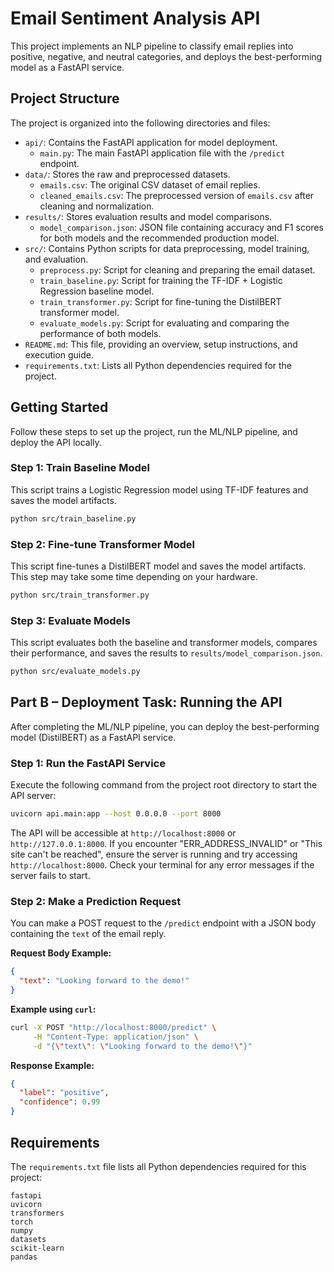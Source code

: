# Email Sentiment Analysis API

This project implements an NLP pipeline to classify email replies into positive, negative, and neutral categories, and deploys the best-performing model as a FastAPI service.

## Project Structure

The project is organized into the following directories and files:

-   `api/`: Contains the FastAPI application for model deployment.
    -   `main.py`: The main FastAPI application file with the `/predict` endpoint.
-   `data/`: Stores the raw and preprocessed datasets.
    -   `emails.csv`: The original CSV dataset of email replies.
    -   `cleaned_emails.csv`: The preprocessed version of `emails.csv` after cleaning and normalization.
-   `results/`: Stores evaluation results and model comparisons.
    -   `model_comparison.json`: JSON file containing accuracy and F1 scores for both models and the recommended production model.
-   `src/`: Contains Python scripts for data preprocessing, model training, and evaluation.
    -   `preprocess.py`: Script for cleaning and preparing the email dataset.
    -   `train_baseline.py`: Script for training the TF-IDF + Logistic Regression baseline model.
    -   `train_transformer.py`: Script for fine-tuning the DistilBERT transformer model.
    -   `evaluate_models.py`: Script for evaluating and comparing the performance of both models.
-   `README.md`: This file, providing an overview, setup instructions, and execution guide.
-   `requirements.txt`: Lists all Python dependencies required for the project.

## Getting Started

Follow these steps to set up the project, run the ML/NLP pipeline, and deploy the API locally.



### Step 1: Train Baseline Model

This script trains a Logistic Regression model using TF-IDF features and saves the model artifacts.

```bash
python src/train_baseline.py
```

### Step 2: Fine-tune Transformer Model

This script fine-tunes a DistilBERT model and saves the model artifacts. This step may take some time depending on your hardware.

```bash
python src/train_transformer.py
```

### Step 3: Evaluate Models

This script evaluates both the baseline and transformer models, compares their performance, and saves the results to `results/model_comparison.json`.

```bash
python src/evaluate_models.py
```

## Part B – Deployment Task: Running the API

After completing the ML/NLP pipeline, you can deploy the best-performing model (DistilBERT) as a FastAPI service.

### Step 1: Run the FastAPI Service

Execute the following command from the project root directory to start the API server:

```bash
uvicorn api.main:app --host 0.0.0.0 --port 8000
```

The API will be accessible at `http://localhost:8000` or `http://127.0.0.1:8000`.
If you encounter "ERR_ADDRESS_INVALID" or "This site can't be reached", ensure the server is running and try accessing `http://localhost:8000`. Check your terminal for any error messages if the server fails to start.

### Step 2: Make a Prediction Request

You can make a POST request to the `/predict` endpoint with a JSON body containing the `text` of the email reply.

**Request Body Example:**
```json
{
  "text": "Looking forward to the demo!"
}
```

**Example using `curl`:**
```bash
curl -X POST "http://localhost:8000/predict" \
     -H "Content-Type: application/json" \
     -d "{\"text\": \"Looking forward to the demo!\"}"
```

**Response Example:**
```json
{
  "label": "positive",
  "confidence": 0.99
}
```

## Requirements

The `requirements.txt` file lists all Python dependencies required for this project:

```
fastapi
uvicorn
transformers
torch
numpy
datasets
scikit-learn
pandas
